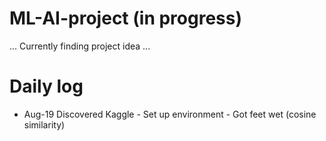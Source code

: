# ML-AI-project (in progress)

... Currently finding project idea ...

# Daily log
* Aug-19  Discovered Kaggle - Set up environment - Got feet wet (cosine 
similarity)
